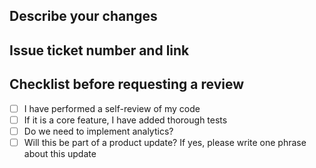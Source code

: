 ## Describe your changes
<!-- Please include a summary of the change and which issue is fixed. -->

## Issue ticket number and link
<!-- Example: #123, https://link-to-issue -->

## Checklist before requesting a review
- [ ] I have performed a self-review of my code
- [ ] If it is a core feature, I have added thorough tests
- [ ] Do we need to implement analytics?
- [ ] Will this be part of a product update? If yes, please write one phrase about this update
